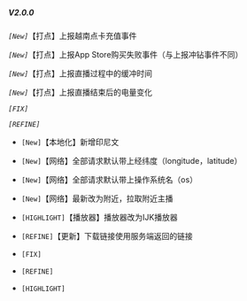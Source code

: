 ##### V2.0.0

*`[New]`*【打点】上报越南点卡充值事件

*`[New]`*【打点】上报App Store购买失败事件（与上报冲钻事件不同）

*`[New]`*【打点】上报直播过程中的缓冲时间

*`[New]`*【打点】上报直播结束后的电量变化

*`[FIX]`*

*`[REFINE]`*

* `[New]`【本地化】新增印尼文

* `[New]`【网络】全部请求默认带上经纬度（longitude，latitude）

* `[New]`【网络】全部请求默认带上操作系统名（os）

* `[New]`【网络】最新改为附近，拉取附近主播

* `[HIGHLIGHT]`【播放器】播放器改为IJK播放器

* `[REFINE]`【更新】下载链接使用服务端返回的链接

* `[FIX]`

* `[REFINE]`

* `[HIGHLIGHT]`
